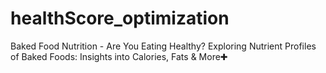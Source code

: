 # healthScore_optimization
Baked Food Nutrition - Are You Eating Healthy? Exploring Nutrient Profiles of Baked Foods: Insights into Calories, Fats &amp; More✚
